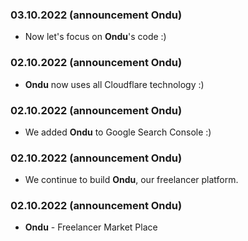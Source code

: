### 03.10.2022 (announcement Ondu)
- Now let's focus on **Ondu**'s code :)

### 02.10.2022 (announcement Ondu)
- **Ondu** now uses all Cloudflare technology :)

### 02.10.2022 (announcement Ondu)
- We added **Ondu** to Google Search Console :)

### 02.10.2022 (announcement Ondu)
- We continue to build **Ondu**, our freelancer platform.

### 02.10.2022 (announcement Ondu)
- **Ondu** - Freelancer Market Place
